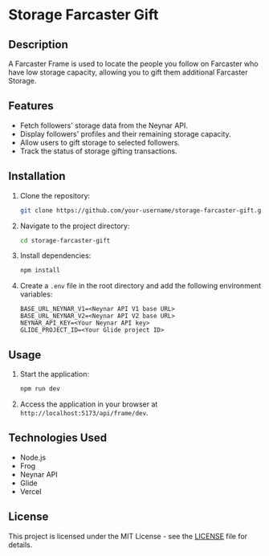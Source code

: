 # Storage Farcaster Gift

## Description
A Farcaster Frame is used to locate the people you follow on Farcaster who have low storage capacity, allowing you to gift them additional Farcaster Storage.

## Features
- Fetch followers' storage data from the Neynar API.
- Display followers' profiles and their remaining storage capacity.
- Allow users to gift storage to selected followers.
- Track the status of storage gifting transactions.

## Installation
1. Clone the repository:
   ```bash
   git clone https://github.com/your-username/storage-farcaster-gift.git
   ```
2. Navigate to the project directory:
   ```bash
   cd storage-farcaster-gift
   ```
3. Install dependencies:
   ```bash
   npm install
   ```
4. Create a `.env` file in the root directory and add the following environment variables:
   ```plaintext
   BASE_URL_NEYNAR_V1=<Neynar API V1 base URL>
   BASE_URL_NEYNAR_V2=<Neynar API V2 base URL>
   NEYNAR_API_KEY=<Your Neynar API key>
   GLIDE_PROJECT_ID=<Your Glide project ID>
   ```

## Usage
1. Start the application:
   ```bash
   npm run dev
   ```
2. Access the application in your browser at `http://localhost:5173/api/frame/dev`.

## Technologies Used
- Node.js
- Frog
- Neynar API
- Glide
- Vercel

## License
This project is licensed under the MIT License - see the [LICENSE](LICENSE) file for details.
```